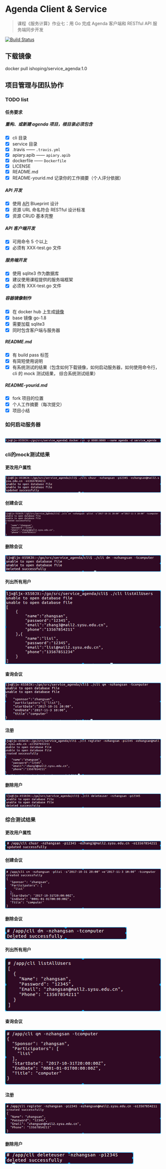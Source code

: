 # Agenda Client & Service

> 课程《服务计算》作业七：用 Go 完成 Agenda 客户端和 RESTful API 服务端同步开发

[![Build Status](https://travis-ci.org/ishoping/service_agenda.svg?branch=master)](https://travis-ci.org/ishoping/service_agenda)
 
## 下载镜像
docker pull ishoping/service_agenda:1.0
 
## 项目管理与团队协作

### TODO list

#### 任务要求

##### 重构、或新建 agenda 项目，根目录必须包含
- [x] cli 目录
- [x] service 目录
- [x] .travis —— ``.travis.yml``
- [x] apiary.apib —— ``apiary.apib``
- [x] dockerfile —— ``Dockerfile``
- [x] LICENSE
- [x] README.md
- [x] README-yourid.md 记录你的工作摘要（个人评分依据）
##### API 开发
- [x] 使用 [API](https://mensu.docs.apiary.io/#) Blueprint 设计
- [x] 资源 URL 命名符合 RESTful 设计标准
- [x] 资源 CRUD 基本完整
##### API 客户端开发
- [x] 可用命令 5 个以上
- [x] 必须有 XXX-test.go 文件
##### 服务端开发
- [x] 使用 sqlite3 作为数据库
- [x] 建议使用课程提供的服务端框架
- [x] 必须有 XXX-test.go 文件
##### 容器镜像制作
- [x] 在 docker hub 上生成[镜像](https://hub.docker.com/r/ishoping/agenda-service/)
- [x] base 镜像 go-1.8
- [x] 需要加载 sqlite3
- [x] 同时包含客户端与服务器
##### README.md
- [x] 有 build pass 标签
- [x] 有简短使用说明
- [x] 有系统测试的结果（包含如何下载镜像，如何启动服务器，如何使用命令行，cli 的 mock 测试结果， 综合系统测试结果）
##### README-yourid.md
- [x] fork 项目的位置
- [x] 个人工作摘要（每次提交）
- [x] 项目小结
 
### 如何启动服务器
 
![image](https://github.com/ishoping/service_agenda/blob/master/result_image/start_server.png)

### cli的mock测试结果
#### 更改用户属性

![image](https://github.com/ishoping/service_agenda/blob/master/result_image/cli_mock_chusr_result.png)

#### 创建会议

![image](https://github.com/ishoping/service_agenda/blob/master/result_image/cli_mock_cm_result.png)

#### 删除会议

![image](https://github.com/ishoping/service_agenda/blob/master/result_image/cli_mock_dm_result.png)

#### 列出所有用户

![image](https://github.com/ishoping/service_agenda/blob/master/result_image/cli_mock_listAllUsers_result.png)

#### 查询会议

![image](https://github.com/ishoping/service_agenda/blob/master/result_image/cli_mock_qm_result.png)

#### 注册

![image](https://github.com/ishoping/service_agenda/blob/master/result_image/cli_mock_register_result.png)

#### 删除用户

![image](https://github.com/ishoping/service_agenda/blob/master/result_image/cli_mock_userdelete_result.png)


### 综合测试结果
#### 更改用户属性

![image](https://github.com/ishoping/service_agenda/blob/master/result_image/zonghe_chusr_result.png)

#### 创建会议

![image](https://github.com/ishoping/service_agenda/blob/master/result_image/zonghe_cm_result.png)

#### 删除会议

![image](https://github.com/ishoping/service_agenda/blob/master/result_image/zonghe_dm_result.png)

#### 列出所有用户

![image](https://github.com/ishoping/service_agenda/blob/master/result_image/zonghe_listAllUsers_result.png)

#### 查询会议

![image](https://github.com/ishoping/service_agenda/blob/master/result_image/zonghe_qm_result.png)

#### 注册

![image](https://github.com/ishoping/service_agenda/blob/master/result_image/zhonghe_register_result.png)

#### 删除用户

![image](https://github.com/ishoping/service_agenda/blob/master/result_image/zonghe_userdelete_result.png)

